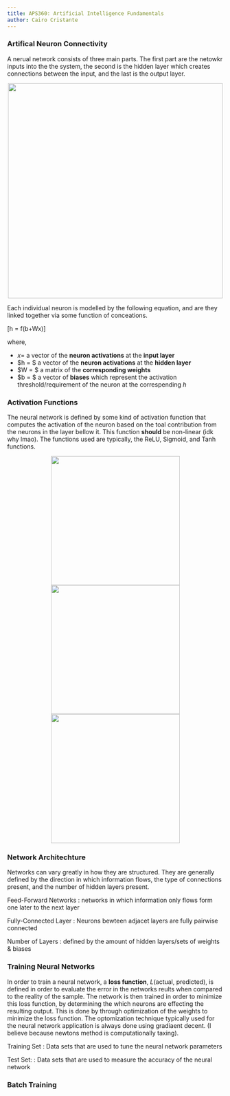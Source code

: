 ```yaml
---
title: APS360: Artificial Intelligence Fundamentals
author: Cairo Cristante
---
```


### Artifical Neuron Connectivity
A nerual network consists of three main parts. The first part are the netowkr inputs into the the system, the second is the hidden layer which creates connections between the input, and the last is the output layer.

<center>
<img src="\images/neural_network.png" width="500">
</center>

Each individual neuron is modelled by the following equation, and are they linked together via some function of conceations.

\[h = f(b+Wx)\]

where, 
- $x =$ a vector of the **neuron activations** at the **input layer**
- $h = $ a vector of the **neuron activations** at the **hidden layer**
- $W = $ a matrix of the **corresponding weights**
- $b = $ a vector of **biases** which represent the activation threshold/requirement of the neuron at the correspending $h$

### Activation Functions
The neural network is defined by some kind of activation function that computes the activation of the neuron based on the toal contribution from the neurons in the layer bellow it. This function **should** be non-linear (idk why lmao). The functions used are typically, the ReLU, Sigmoid, and Tanh functions.

<center>
<img src="\images/ReLU.png" width="300">
<img src="/images/Sigmoid.png" width="300">
<img src="\images/Tanh.png" width="300">
</center>

### Network Architechture
Networks can vary greatly in how they are structured. They are generally defined by the direction in which information flows, the type of connections present, and the number of hidden layers present.

Feed-Forward Networks
: networks in which information only flows form one later to the next layer

Fully-Connected Layer
: Neurons bewteen adjacet layers are fully pairwise connected

Number of Layers
: defined by the amount of hidden layers/sets of weights & biases

### Training Neural Networks
In order to train a neural network, a **loss function**, $L(\text{actual, predicted})$, is defined in order to evaluate the error in the networks reults when compared to the reality of the sample. The network is then trained in order to minimize this loss function, by determining the which neurons are effecting the resulting output. This is done by through optimization of the weights to minimize the loss function. The optomization technique typically used for the neural network application is always done using gradiaent decent. (I believe because newtons method is computationally taxing).

Training Set
: Data sets that are used to tune the neural network parameters

Test Set:
: Data sets that are used to measure the accuracy of the neural network

### Batch Training 



